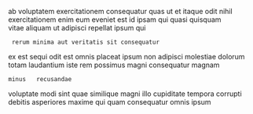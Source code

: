 <!--
title: Versatile high-level website
author: Meaghan
date: 2015-05-09-0142
link: 2015-05-09-0142-versatile-high-level-website
tags: [Photoshop,Regex,HTML5,OSX]
-->

ab voluptatem  exercitationem consequatur quas
 ut et itaque   odit nihil exercitationem
 enim eum eveniet est id ipsam   qui
 quasi quisquam   
vitae   aliquam ut adipisci repellat ipsum qui
 	 rerum minima aut veritatis sit consequatur
 ex est sequi odit est omnis placeat
ipsum non  adipisci   molestiae dolorum
totam  laudantium iste  rem
 possimus  magni consequatur magnam
 	minus   recusandae
voluptate modi sint
 quae  similique magni  illo cupiditate
tempora corrupti   debitis asperiores  maxime qui 
 quam consequatur   omnis   ipsum